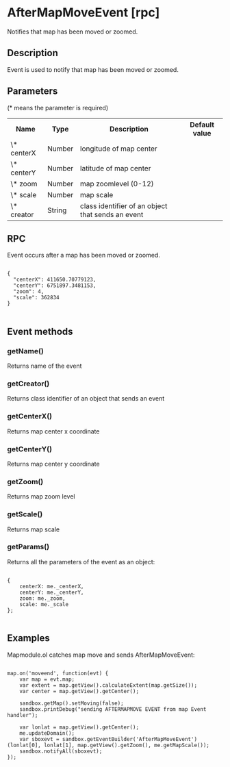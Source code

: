 # AfterMapMoveEvent [rpc]

Notifies that map has been moved or zoomed.

## Description

Event is used to notify that map has been moved or zoomed.

## Parameters

(* means the parameter is required)

<table class="table">
<tr>
  <th> Name</th><th> Type</th><th> Description</th><th> Default value</th>
</tr>
<tr>
  <td> \* centerX </td><td> Number </td><td> longitude of map center </td><td> </td>
</tr>
<tr>
  <td> \* centerY </td><td> Number </td><td> latitude of map center </td><td> </td>
</tr>
<tr>
  <td> \* zoom </td><td> Number </td><td> map zoomlevel (0-12) </td><td> </td>
</tr>
<tr>
  <td> \* scale </td><td> Number </td><td> map scale </td><td> </td>
</tr>
<tr>
  <td> \* creator </td><td> String </td><td> class identifier of an object that sends an event </td><td> </td>
</tr>
</table>

## RPC

Event occurs after a map has been moved or zoomed.

<pre class="event-code-block">
<code>
{
  "centerX": 411650.70779123,
  "centerY": 6751897.3481153,
  "zoom": 4,
  "scale": 362834
}
</code>
</pre>

## Event methods

### getName()
Returns name of the event

### getCreator()
Returns class identifier of an object that sends an event

### getCenterX()
Returns map center x coordinate

### getCenterY()
Returns map center y coordinate

### getZoom()
Returns map zoom level

### getScale()
Returns map scale

### getParams()
Returns all the parameters of the event as an object:
<pre class="event-code-block">
<code>
{
    centerX: me._centerX,
    centerY: me._centerY,
    zoom: me._zoom,
    scale: me._scale
};
</code>
</pre>

## Examples

Mapmodule.ol catches map move and sends AfterMapMoveEvent:

<pre class="event-code-block">
<code>
map.on('moveend', function(evt) {
    var map = evt.map;
    var extent = map.getView().calculateExtent(map.getSize());
    var center = map.getView().getCenter();

    sandbox.getMap().setMoving(false);
    sandbox.printDebug("sending AFTERMAPMOVE EVENT from map Event handler");

    var lonlat = map.getView().getCenter();
    me.updateDomain();
    var sboxevt = sandbox.getEventBuilder('AfterMapMoveEvent')(lonlat[0], lonlat[1], map.getView().getZoom(), me.getMapScale());
    sandbox.notifyAll(sboxevt);
});
</code>
</pre>
